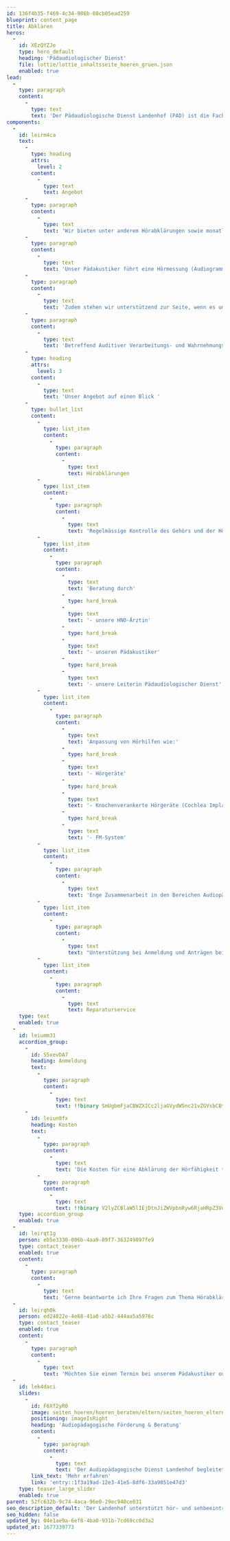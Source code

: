 ```yaml
---
id: 136f4b35-f469-4c34-986b-08cb05ead259
blueprint: content_page
title: Abklären
heros:
  -
    id: XEzQYZJe
    type: hero_default
    heading: 'Pädaudiologischer Dienst'
    file: lottie/lottie_inhaltsseite_hoeren_gruen.json
    enabled: true
lead:
  -
    type: paragraph
    content:
      -
        type: text
        text: 'Der Pädaudiologische Dienst Landenhof (PAD) ist die Fachstelle für Fragen und Beratung rund ums Thema Hören, Hörbeeinträchtigung und Hörgeräteversorgung bei Kindern und Jugendlichen.'
components:
  -
    id: leirm4ca
    text:
      -
        type: heading
        attrs:
          level: 2
        content:
          -
            type: text
            text: Angebot
      -
        type: paragraph
        content:
          -
            type: text
            text: 'Wir bieten unter anderem Hörabklärungen sowie monatlich ohrenärztliche Kontrollen und Abklärungen an. Dabei legen wir Wert auf eine enge Zusammenarbeit zwischen den Bereichen Pädagogik, Medizin und Technik. So arbeiten unser Pädakustiker und unsere HNO-Konsiliarärztin Hand in Hand. '
      -
        type: paragraph
        content:
          -
            type: text
            text: 'Unser Pädakustiker führt eine Hörmessung (Audiogramm, Otoakustische Emissionen) durch. Unsere Ohrenärztin bespricht diese mit den Eltern und erstellt einen Befund.'
      -
        type: paragraph
        content:
          -
            type: text
            text: 'Zudem stehen wir unterstützend zur Seite, wenn es um Fragen zu weiteren technischen Hilfsmitteln (z.B. FM-Anlage) oder um eine Neuversorgung mit Hörhilfen und damit verbundene IV-Anträge geht.'
      -
        type: paragraph
        content:
          -
            type: text
            text: 'Betreffend Auditiver Verarbeitungs- und Wahrnehmungsstörung (AVWS) bieten wir nach erfolgter Diagnose die Versorgung mit technischen Hilfsmitteln an, jedoch keine Abklärung von AVWS. Diese wird beispielsweise am Kantonsspital Aarau durchgeführt.'
      -
        type: heading
        attrs:
          level: 3
        content:
          -
            type: text
            text: 'Unser Angebot auf einen Blick '
      -
        type: bullet_list
        content:
          -
            type: list_item
            content:
              -
                type: paragraph
                content:
                  -
                    type: text
                    text: Hörabklärungen
          -
            type: list_item
            content:
              -
                type: paragraph
                content:
                  -
                    type: text
                    text: 'Regelmässige Kontrolle des Gehörs und der Hörhilfen'
          -
            type: list_item
            content:
              -
                type: paragraph
                content:
                  -
                    type: text
                    text: 'Beratung durch'
                  -
                    type: hard_break
                  -
                    type: text
                    text: '- unsere HNO-Ärztin'
                  -
                    type: hard_break
                  -
                    type: text
                    text: '- unseren Pädakustiker'
                  -
                    type: hard_break
                  -
                    type: text
                    text: '- unsere Leiterin Pädaudiologischer Dienst'
          -
            type: list_item
            content:
              -
                type: paragraph
                content:
                  -
                    type: text
                    text: 'Anpassung von Hörhilfen wie:'
                  -
                    type: hard_break
                  -
                    type: text
                    text: '- Hörgeräte'
                  -
                    type: hard_break
                  -
                    type: text
                    text: '- Knochenverankerte Hörgeräte (Cochlea Implantate, BAHA)'
                  -
                    type: hard_break
                  -
                    type: text
                    text: '- FM-System'
          -
            type: list_item
            content:
              -
                type: paragraph
                content:
                  -
                    type: text
                    text: 'Enge Zusammenarbeit in den Bereichen Audiopädagogik, Medizin und Technik'
          -
            type: list_item
            content:
              -
                type: paragraph
                content:
                  -
                    type: text
                    text: "Unterstützung bei Anmeldung und Anträgen bei der IV (Invalidenversicherung)\_\_\_\_\_\_\_\_\_\_\_\_\_\_\_\_\_\_\_\_\_\_\_\_\_\_\_\_\_\_\_\_\_\_\_\_\_\_\_\_\_\_\_\_\_\_"
          -
            type: list_item
            content:
              -
                type: paragraph
                content:
                  -
                    type: text
                    text: Reparaturservice
    type: text
    enabled: true
  -
    id: leiumm31
    accordion_group:
      -
        id: S5xevDA7
        heading: Anmeldung
        text:
          -
            type: paragraph
            content:
              -
                type: text
                text: !!binary SmUgbmFjaCBWZXICc2ljaGVydW5nc21vZGVsbCBtdXNzIGRpZSBadXdlaXN1bmcgw7xiZXIgZWluZW4gQXJ6dCwgZWluZSDDhHJ6dGluIGVyZm9sZ2VuIG9kZXIga2FubiB2b24gZGVuIEVsdGVybiBkaXJla3Qgdm9yZ2Vub21tZW4gd2VyZGVuLg==
      -
        id: leiun0fx
        heading: Kosten
        text:
          -
            type: paragraph
            content:
              -
                type: text
                text: 'Die Kosten für eine Abklärung der Hörfähigkeit trägt die Krankenkasse. '
          -
            type: paragraph
            content:
              -
                type: text
                text: !!binary V2lyZCBlaW5lIEjDtnJiZWVpbnRyw6RjaHRpZ3VuZyBkaWFnbm9zdGl6aWVydCwgw7xiZXJuaW1tdCBkaWUgSW52YWxpZGVuAnZlcnNpY2hlcnVuZyBkaWUgS29zdGVuIHNvd29obCBmw7xyIGRpZSBtZWRpemluaXNjaGVuIHVuZCBhdWRpb2xvZ2lzY2hlbiBVbnRlcnN1Y2h1bmdlbiBhbHMgYXVjaCBmw7xyIEjDtnJoaWxmZW4gdW5kIGFuZGVyZSB0ZWNobmlzY2hlIEhpbGZzbWl0dGVsLg==
    type: accordion_group
    enabled: true
  -
    id: leirqt1g
    person: eb5e3330-006b-4aa9-89f7-363249897fe9
    type: contact_teaser
    enabled: true
    content:
      -
        type: paragraph
        content:
          -
            type: text
            text: 'Gerne beantworte ich Ihre Fragen zum Thema Hörabklärungen, Hörgeräteversorgung und Hilfsmitteln.'
  -
    id: leirqh0k
    person: ed24822e-4e68-41a8-a5b2-444aa5a5976c
    type: contact_teaser
    enabled: true
    content:
      -
        type: paragraph
        content:
          -
            type: text
            text: 'Möchten Sie einen Termin bei unserem Pädakustiker oder unserer Ohrenärztin vereinbaren? Dann kontaktieren Sie mich gerne telefonisch.'
  -
    id: lek4daci
    slides:
      -
        id: F6Xf2yR0
        image: seiten_hoeren/hoeren_beraten/eltern/seiten_hoeren_eltern_2023-03.jpg
        positioning: imageIsRight
        heading: 'Audiopädagogische Förderung & Beratung'
        content:
          -
            type: paragraph
            content:
              -
                type: text
                text: 'Der Audiopädagogische Dienst Landenhof begleitet hörbeeinträchtigte Kinder und Jugendliche aus dem Kanton Aargau und deren Umfeld vom Zeitpunkt der Diagnose bis zum Abschluss der ersten Berufsausbildung'
        link_text: 'Mehr erfahren'
        link: 'entry::1f3a19ad-12e3-41e5-8df6-33a9051e47d3'
    type: teaser_large_slider
    enabled: true
parent: 52fc632b-9c74-4aca-96e0-29ec940ce031
seo_description_default: 'Der Landenhof unterstützt hör- und sehbeeinträchtigte Kinder & Jugendliche in ihrem selbstbestimmten Leben durch Förderung ihrer Fähigkeiten & Entwicklung'
seo_hidden: false
updated_by: 04e1ae9a-6ef8-4ba0-931b-7cd69cc0d3a2
updated_at: 1677339773
---
```

